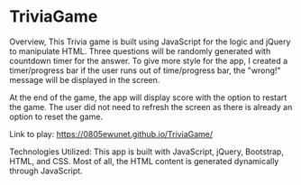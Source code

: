 # TriviaGame
Overview,
This Trivia game is built using JavaScript for the logic and jQuery to manipulate HTML. Three questions will be randomly generated with countdown timer for the answer. To give more style for the app, I created a timer/progress bar if the user runs out of time/progress bar, the "wrong!" message will be displayed in the screen.

At the end of the game, the app will display score with the option to restart the game. The user did not need to refresh the screen as there is already an option to reset the game. 

Link to play: https://0805ewunet.github.io/TriviaGame/

Technologies Utilized:
This app is built with JavaScript, jQuery, Bootstrap, HTML, and CSS. Most of all, the HTML content is generated dynamically through JavaScript. 
